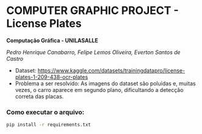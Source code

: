 # COMPUTER GRAPHIC PROJECT - License Plates

**Computação Gráfica - UNILASALLE**

*Pedro Henrique Canabarro, Felipe Lemos Oliveira, Everton Santos de Castro*

* Dataset: https://www.kaggle.com/datasets/trainingdatapro/license-plates-1-209-438-ocr-plates
* Problema a ser resolvido: As imagens do dataset são poluídas e, muitas vezes, o carro aparece em segundo plano, dificultando a detecção correta das placas.

### Como executar o arquivo:

```bash
pip install -r requirements.txt
```

